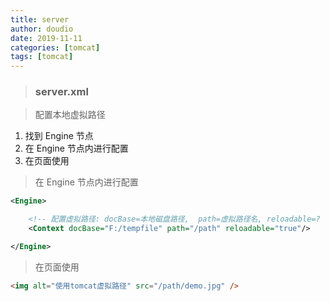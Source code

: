 ```yaml
---
title: server
author: doudio
date: 2019-11-11
categories: [tomcat]
tags: [tomcat]
---
```


> ### server.xml

> 配置本地虚拟路径

1. 找到 Engine 节点
2. 在 Engine 节点内进行配置
3. 在页面使用

> 在 Engine 节点内进行配置

```xml
<Engine>

    <!-- 配置虚拟路径: docBase=本地磁盘路径,  path=虚拟路径名, reloadable=?  -->
	<Context docBase="F:/tempfile" path="/path" reloadable="true"/>

</Engine>
```

> 在页面使用

```html
<img alt="使用tomcat虚拟路径" src="/path/demo.jpg" />
```

